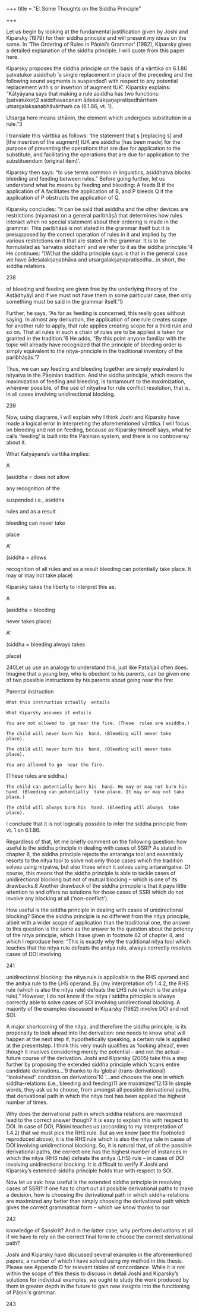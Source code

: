 +++
title = "E: Some Thoughts on the Siddha Principle"

+++

Let us begin by looking at the fundamental justification given by Joshi and Kiparsky (1979)  for their siddha principle and will present my ideas on the same. In ‘The Ordering of Rules in  Pāṇini’s Grammar’ (1982), Kiparsky gives a detailed explanation of the siddha principle. I will  quote from this paper here. 

Kiparsky proposes the siddha principle on the basis of a vārttika on 6.1.86 ṣatvatukor asiddhaḥ ‘a single replacement in place of the preceding and the following sound segments is suspended1 with respect to any potential replacement with ṣ or insertion of augment tUK’. Kiparsky explains: “Kātyāyana says that making a rule asiddha has two functions: (ṣatvatukor)2 asiddhavacanam ādeśalakṣaṇapratiṣedhārtham utsargalakṣaṇabhāvārthaṁ ca (6.1.86, vt. 1).  

Utsarga here means sthānin, the element which undergoes substitution in a rule.”3 

I translate this vārttika as follows: ‘the statement that ṣ [replacing s] and [the insertion of the  augment] tUK are asiddha [has been made] for the purpose of preventing the operations that  are due for application to the substitute, and facilitating the operations that are due for  application to the substituendum (original item)’. 

Kiparsky then says: “to use terms common in linguistics, asiddhatva blocks bleeding and  feeding between rules.” Before going further, let us understand what he means by feeding and  bleeding: A feeds B if the application of A facilitates the application of B, and P bleeds Q if  the application of P obstructs the application of Q. 

Kiparsky concludes: “it can be said that asiddha and the other devices are restrictions (niyamas)  on a general paribhāṣā that determines how rules interact when no special statement about their  ordering is made in the grammar. This paribhāṣā is not stated in the grammar itself but it is  presupposed by the correct operation of rules in it and implied by the various restrictions on it  that are stated in the grammar. It is to be formulated as ‘sarvatra siddham’ and we refer to it  as the siddha principle.”4 He continues: “[W]hat the siddha principle says is that in the general  case we have ādeśalakṣaṇabhāva and utsargalakṣaṇapratiṣedha…in short, the siddha relations  

[^1]: When A is suspended with respect to B, B cannot acknowledge A. 

[^2]: The vārttika (Mbh III.65.9) has the word ṣatvatukor in it, but when Kiparsky quotes the vārttika, he  excludes this word from it. 

[^3]: Kiparsky 1982: 77. 

[^4]: Ibid., 79.

238 

of bleeding and feeding are given free by the underlying theory of the Aṣṭādhyāyī and if we  must not have them in some particular case, then only something must be said in the grammar  itself.”5 

Further, he says, “As far as feeding is concerned, this really goes without saying. In almost any  derivation, the application of one rule creates scope for another rule to apply, that rule applies  creating scope for a third rule and so on. That all rules in such a chain of rules are to be applied  is taken for granted in the tradition.”6 He adds, “By this point anyone familiar with the topic  will already have recognized that the principle of bleeding order is simply equivalent to the  nitya-principle in the traditional inventory of the paribhāṣās.”7 

Thus, we can say feeding and bleeding together are simply equivalent to nityatva in the  Pāṇinian tradition. And the siddha principle, which means the maximization of feeding and  bleeding, is tantamount to the maximization, wherever possible, of the use of nityatva for rule  conflict resolution, that is, in all cases involving unidirectional blocking. 

[^5]: Ibid. 

[^6]: Ibid. 

[^7]: Ibid., 84-85.

239 

Now, using diagrams, I will explain why I think Joshi and Kiparsky have made a logical error  in interpreting the aforementioned vārttika. I will focus on bleeding and not on feeding, because  as Kiparsky himself says, what he calls ‘feeding’ is built into the Pāṇinian system, and there is  no controversy about it. 

What Kātyāyana’s vārttika implies: 

A  

(asiddha = does not allow  

any recognition of the  

  

suspended i.e., asiddha 

rules and as a result 

bleeding can never take  

place 

A’ 

(siddha = allows  

recognition of all rules  and as a result bleeding  can potentially take  place. It may or may not  take place) 

Kiparsky takes the liberty to interpret this as:   

A  

(asiddha = bleeding 

never takes place) 

A’  

(siddha = bleeding always takes  

place)

240Let us use an analogy to understand this, just like Patañjali often does. Imagine that a young  boy, who is obedient to his parents, can be given one of two possible instructions by his parents  about going near the fire: 

Parental instruction 

	What this instruction actually  entails

	What Kiparsky assumes it entails

	You are not allowed to  go near the fire. (These  rules are asiddha.)

	The child will never burn his  hand. (Bleeding will never take  place).

	The child will never burn his  hand. (Bleeding will never take  place).

	You are allowed to go  near the fire. 

(These rules are siddha.)

	The child can potentially burn his  hand. He may or may not burn his  hand. (Bleeding can potentially  take place. It may or may not take  place.)

	The child will always burn his  hand. (Bleeding will always  take place).

	







I conclude that it is not logically possible to infer the siddha principle from vt. 1 on 6.1.86.  

Regardless of that, let me briefly comment on the following question: how useful is the siddha principle in dealing with cases of SSRI? As stated in chapter 6, the siddha principle rejects the  antaraṅga tool and essentially resorts to the nitya tool to solve not only those cases which the  tradition solves using nityatva, but also those which it solves using antaraṅgatva. Of course,  this means that the siddha principle is able to tackle cases of unidirectional blocking but not of  mutual blocking – which is one of its drawbacks.8 Another drawback of the siddha principle is  that it pays little attention to and offers no solutions for those cases of SSRI which do not  involve any blocking at all (‘non-conflict’). 

How useful is the siddha principle in dealing with cases of unidirectional blocking? Since the  siddha principle is no different from the nitya principle, albeit with a wider scope of application  than the traditional one, the answer to this question is the same as the answer to the question  about the potency of the nitya principle, which I have given in footnote 62 of chapter 4, and  which I reproduce here: “This is exactly why the traditional nitya tool which teaches that the  nitya rule defeats the anitya rule, always correctly resolves cases of DOI involving  

[^8]: As stated towards the end of section 6.2 in chapter 6, Joshi and Kiparsky admit that, for mutual  blocking, “no general solution has been found” (Kiparsky 1987: 295) by them.

241 

unidirectional blocking: the nitya rule is applicable to the RHS operand and the anitya rule to  the LHS operand. By (my interpretation of) 1.4.2, the RHS rule (which is also the nitya rule)  defeats the LHS rule (which is the anitya rule).” However, I do not know if the nitya / siddha principle is always correctly able to solve cases of SOI involving unidirectional blocking. A  majority of the examples discussed in Kiparsky (1982) involve DOI and not SOI. 

A major shortcoming of the nitya, and therefore the siddha principle, is its propensity to look  ahead into the derivation: one needs to know what will happen at the next step if, hypothetically speaking, a certain rule is applied at the presentstep. I think this very much qualifies as ‘looking  ahead’, even though it involves considering merely the potential – and not the actual – future  course of the derivation. Joshi and Kiparsky (2005) take this a step further by proposing the  extended siddha principle which ‘scans entire candidate derivations…’9 thanks to its ‘global  (trans-derivational) “lookahead” condition on derivations’10 ‘…and chooses the one in which  siddha-relations (i.e., bleeding and feeding)11 are maximized’12.13 In simple words, they ask us  to choose, from amongst all possible derivational paths, that derivational path in which the  nitya tool has been applied the highest number of times.  

Why does the derivational path in which siddha relations are maximized lead to the correct  answer though? It is easy to explain this with respect to DOI. In case of DOI, Pāṇini teaches us  (according to my interpretation of 1.4.2) that we must pick the RHS rule. But as we know (see  the footnoted reproduced above), it is the RHS rule which is also the nitya rule in cases of DOI  involving unidirectional blocking. So, it is natural that, of all the possible derivational paths,  the correct one has the highest number of instances in which the nitya (RHS rule) defeats the  anitya (LHS) rule – in cases of DOI involving unidirectional blocking. It is difficult to verify if Joshi and Kiparsky’s extended-siddha principle holds true with respect to SOI. 

Now let us ask: how useful is the extended siddha principle in resolving cases of SSRI? If one  has to chart out all possible derivational paths to make a decision, how is choosing the  derivational path in which siddha-relations are maximized any better than simply choosing the  derivational path which gives the correct grammatical form – which we know thanks to our  

[^9]: Joshi and Kiparsky 2005: 7. 

[^10]: Ibid. 

[^11]: The contents in brackets have been added by me.  

[^12]: Joshi and Kiparsky 2005: 7. 

[^13]: I discuss this in a related context in section 1.3 of Chapter 1. 

242 

knowledge of Sanskrit? And in the latter case, why perform derivations at all if we have to rely  on the correct final form to choose the correct derivational path? 

Joshi and Kiparsky have discussed several examples in the aforementioned papers, a number of which I have solved using my method in this thesis. Please see Appendix D for relevant  tables of concordance. While it is not within the scope of this thesis to discuss in detail Joshi  and Kiparsky’s solutions for individual examples, we ought to study the work produced by  them in greater depth in the future to gain new insights into the functioning of Pāṇini’s  grammar.

243 
